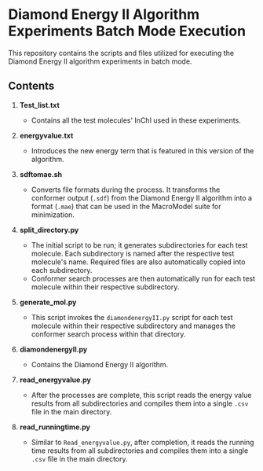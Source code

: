 # Diamond Energy II Algorithm Experiments Batch Mode Execution

This repository contains the scripts and files utilized for executing the Diamond Energy II algorithm experiments in batch mode.

## Contents

1. **Test_list.txt**
   - Contains all the test molecules' InChI used in these experiments.

2. **energyvalue.txt**
   - Introduces the new energy term that is featured in this version of the algorithm.

3. **sdftomae.sh**
   - Converts file formats during the process. It transforms the conformer output (`.sdf`) from the Diamond Energy II algorithm into a format (``.mae``) that can be used in the MacroModel suite for minimization.

4. **split_directory.py**
   - The initial script to be run; it generates subdirectories for each test molecule. Each subdirectory is named after the respective test molecule's name. Required files are also automatically copied into each subdirectory. 
   - Conformer search processes are then automatically run for each test molecule within their respective subdirectory.

5. **generate_mol.py**
   - This script invokes the `diamondenergyII.py` script for each test molecule within their respective subdirectory and manages the conformer search process within that directory.

6. **diamondenergyII.py**
   - Contains the Diamond Energy II algorithm.

7. **read_energyvalue.py**
   - After the processes are complete, this script reads the energy value results from all subdirectories and compiles them into a single `.csv` file in the main directory.

8. **read_runningtime.py**
   - Similar to `Read_energyvalue.py`, after completion, it reads the running time results from all subdirectories and compiles them into a single `.csv` file in the main directory.

